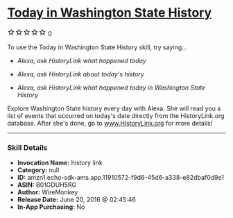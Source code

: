 # [Today in Washington State History](http://alexa.amazon.com/#skills/amzn1.echo-sdk-ams.app.11910572-f9d6-45d6-a338-e82dbaf0d9e1)
![0 stars](../../images/ic_star_border_black_18dp_1x.png)![0 stars](../../images/ic_star_border_black_18dp_1x.png)![0 stars](../../images/ic_star_border_black_18dp_1x.png)![0 stars](../../images/ic_star_border_black_18dp_1x.png)![0 stars](../../images/ic_star_border_black_18dp_1x.png) 0

To use the Today in Washington State History skill, try saying...

* *Alexa, ask HistoryLink what happened today*

* *Alexa, ask HistoryLink about today's history*

* *Alexa, ask HistoryLink what happened today in Washington State History*

Explore Washington State history every day with Alexa.  She will read you a list of events that occurred on today's date directly from the HistoryLink.org database.  After she's done, go to www.HistoryLink.org for more details!

***

### Skill Details

* **Invocation Name:** history link
* **Category:** null
* **ID:** amzn1.echo-sdk-ams.app.11910572-f9d6-45d6-a338-e82dbaf0d9e1
* **ASIN:** B01GDUH5RG
* **Author:** WireMonkey
* **Release Date:** June 20, 2016 @ 02:45:46
* **In-App Purchasing:** No
